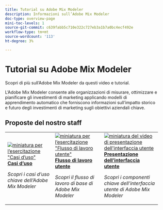 ```yaml
---
title: Tutorial su Adobe Mix Modeler
description: Informazioni sull’Adobe Mix Modeler
doc-type: overview-page
mini-toc-levels: 1
source-git-commit: c639fabb5c710e322c727eb3a1b7a0bc4ecf492e
workflow-type: tm+mt
source-wordcount: '113'
ht-degree: 3%

---
```


# Tutorial su Adobe Mix Modeler

Scopri di più sull’Adobe Mix Modeler da questi video e tutorial.

L’Adobe Mix Modeler consente alle organizzazioni di misurare, ottimizzare e pianificare gli investimenti di marketing applicando modelli di apprendimento automatico che forniscono informazioni sull’impatto storico e futuro degli investimenti di marketing sugli obiettivi aziendali chiave.


<div id="recs-overview-body-1"></div>
<div id="recs-overview-body-2"></div>
<div id="recs-overview-body-3"></div>
<div id="recs-overview-body-4"></div>
<div id="recs-overview-body-5"></div>
<div id="recs-overview-body-6"></div>

## Proposte del nostro staff

<div id="staff-picks-section">
<table style="margin-top: 0 !important">
<tr>
  <td>
    <a href="intro/use-cases.md">
      <img alt="miniatura per l’esercitazione &quot;Casi d’uso&quot;" src="https://video.tv.adobe.com/v/3424857?format=jpeg" />
    </a>
    <div>
      <a href="intro/use-cases.md">
    <strong>Casi d’uso</strong>
    </a>
    </div>
    <p>
    <em>Scopri i casi d’uso chiave dell’Adobe Mix Modeler</em>
    <p>
  </td>
  <td>
    <a href="intro/user-workflow.md">
      <img alt="miniatura per l’esercitazione &quot;Flusso di lavoro utente&quot;" src="https://video.tv.adobe.com/v/3424854?format=jpeg" />
    </a>
    <div>
      <a href="intro/user-workflow.md">
    <strong>Flusso di lavoro utente</strong>
    </a>
    </div>
    <p>
    <em>Scopri il flusso di lavoro di base di Adobe Mix Modeler</em>
    <p>
  </td>
  <td>
    <a href="intro/user-interface-tour.md">
      <img alt="miniatura del video di presentazione dell&apos;interfaccia utente" src="https://video.tv.adobe.com/v/3424851?format=jpeg" />
    </a>
    <div>
      <a href="intro/user-interface-tour.md">
    <strong>Presentazione dell’interfaccia utente</strong>
    </a>
    </div>
    <p>
    <em>Scopri i componenti chiave dell’interfaccia utente di Adobe Mix Modeler</em>
    <p>
  </td>
</tr>
</table>

</div>
